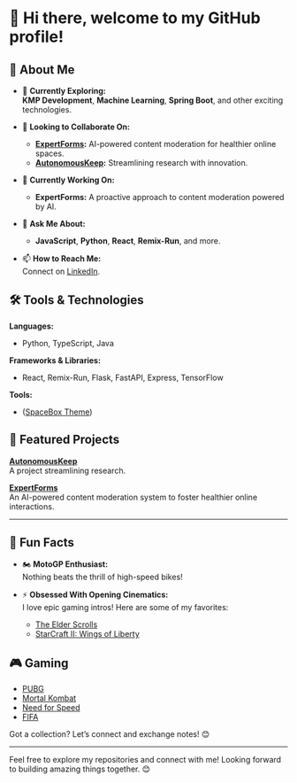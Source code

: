 # 👋 Hi there, welcome to my GitHub profile!  

## 🌟 About Me  

- 🌱 **Currently Exploring:**  
  **KMP Development**, **Machine Learning**, **Spring Boot**, and other exciting technologies.  

- 👯 **Looking to Collaborate On:**  
  - **[ExpertForms](https://github.com/mosesimbahale0/ExpertForms):** AI-powered content moderation for healthier online spaces.  
  - **[AutonomousKeep](https://github.com/mosesimbahale0/AutonomousKeep):** Streamlining research with innovation.  

- 🔭 **Currently Working On:**  
  - **ExpertForms:** A proactive approach to content moderation powered by AI.  

- 💬 **Ask Me About:**  
  - **JavaScript**, **Python**, **React**, **Remix-Run**, and more.  

- 📫 **How to Reach Me:**  
  Connect on [LinkedIn](https://www.linkedin.com/in/moses-imbahale).  


## 🛠️ Tools & Technologies  

 **Languages:**  
- Python, TypeScript, Java  

**Frameworks & Libraries:**  
- React, Remix-Run, Flask, FastAPI, Express, TensorFlow  

 **Tools:**  
- ([SpaceBox Theme](https://marketplace.visualstudio.com/items?itemName=SpaceBox.spacebox-theme))  



## 🚀 Featured Projects  
**[AutonomousKeep](https://github.com/mosesimbahale0/AutonomousKeep)**  
A project streamlining research.  

**[ExpertForms](https://github.com/mosesimbahale0/ExpertForms)**  
An AI-powered content moderation system to foster healthier online interactions.  


---
## 🎉 Fun Facts  

- 🏍️ **MotoGP Enthusiast:**  
  Nothing beats the thrill of high-speed bikes!  

- ⚡ **Obsessed With Opening Cinematics:**  
  I love epic gaming intros! Here are some of my favorites:  
  - [The Elder Scrolls](https://youtu.be/y7Ulq5dvTpo?si=hxSWH1MZbA8QaIfA)  
  - [StarCraft II: Wings of Liberty](https://youtu.be/O7hgjuFfn3A)  

## 🎮 Gaming  

- [PUBG](https://pubg.com/en/main)  
- [Mortal Kombat](https://www.mortalkombat.com/en-us)  
- [Need for Speed](https://www.ea.com/games/need-for-speed)  
- [FIFA](https://www.ea.com/games/fifa)  

Got a collection? Let’s connect and exchange notes! 😊  



---

Feel free to explore my repositories and connect with me! Looking forward to building amazing things together. 😊  
